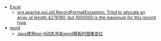 - [Excel](./excel/excel.md)
    - [org.apache.poi.util.RecordFormatException: Tried to allocate an array of length 4276190, but 1000000 is the maximum for this record type](./excel/poi读大文件.md)
- [word](./word/word.md)
    - [Java使用poi-tl动态渲染word模板时图像变红](./word/Java使用poi-tl动态渲染word模板时图像变红.md)
